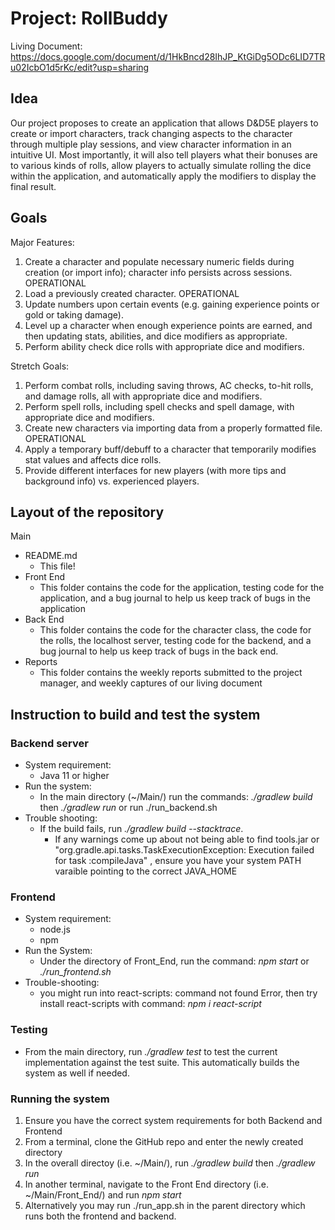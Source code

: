 # Project: RollBuddy

Living Document: https://docs.google.com/document/d/1HkBncd28IhJP_KtGiDg5ODc6LID7TRu02IcbO1d5rKc/edit?usp=sharing

## Idea

Our project proposes to create an application that allows D&D5E players to create or import characters, track changing aspects to the character through multiple play sessions, and view character information in an intuitive UI. Most importantly, it will also tell players what their bonuses are to various kinds of rolls, allow players to actually simulate rolling the dice within the application, and automatically apply the modifiers to display the final result.

## Goals

Major Features:

1. Create a character and populate necessary numeric fields during creation (or import info); character info persists across sessions. OPERATIONAL
2. Load a previously created character. OPERATIONAL
3. Update numbers upon certain events (e.g. gaining experience points or gold or taking damage).
4. Level up a character when enough experience points are earned, and then updating stats, abilities, and dice modifiers as appropriate.
5. Perform ability check dice rolls with appropriate dice and modifiers.

Stretch Goals:

1. Perform combat rolls, including saving throws, AC checks, to-hit rolls, and damage rolls, all with appropriate dice and modifiers.
2. Perform spell rolls, including spell checks and spell damage, with appropriate dice and modifiers.
3. Create new characters via importing data from a properly formatted file. OPERATIONAL
4. Apply a temporary buff/debuff to a character that temporarily modifies stat values and affects dice rolls.
5. Provide different interfaces for new players (with more tips and background info) vs. experienced players.

## Layout of the repository

Main

- README.md
  - This file!
- Front End
  - This folder contains the code for the application, testing code for the application, and a bug journal to help us keep track of bugs in the application
- Back End
  - This folder contains the code for the character class, the code for the rolls, the localhost server, testing code for the backend, and a bug journal to help us keep track of bugs in the back end.
- Reports
  - This folder contains the weekly reports submitted to the project manager, and weekly captures of our living document

## Instruction to build and test the system

### Backend server

- System requirement:
  - Java 11 or higher
- Run the system:
  - In the main directory (~/Main/) run the commands: _./gradlew build_ then _./gradlew run_ or run ./run_backend.sh
- Trouble shooting:
  - If the build fails, run _./gradlew build --stacktrace_.
    - If any warnings come up about not being able to find tools.jar or "org.gradle.api.tasks.TaskExecutionException: Execution failed for task :compileJava" , ensure you have your system PATH varaible pointing to the correct JAVA_HOME

### Frontend

- System requirement:
  - node.js
  - npm
- Run the System:
  - Under the directory of Front_End, run the command: _npm start_ or _./run_frontend.sh_
- Trouble-shooting:
  - you might run into react-scripts: command not found Error, then try install react-scripts with command:
    _npm i react-script_

### Testing

- From the main directory, run _./gradlew test_ to test the current implementation against the test suite. This automatically builds the system as well if needed.

### Running the system

1. Ensure you have the correct system requirements for both Backend and Frontend
2. From a terminal, clone the GitHub repo and enter the newly created directory
3. In the overall directoy (i.e. ~/Main/), run _./gradlew build_ then _./gradlew run_
4. In another terminal, navigate to the Front End directory (i.e. ~/Main/Front_End/) and run _npm start_
5. Alternatively you may run ./run_app.sh in the parent directory which runs both the frontend and backend.
